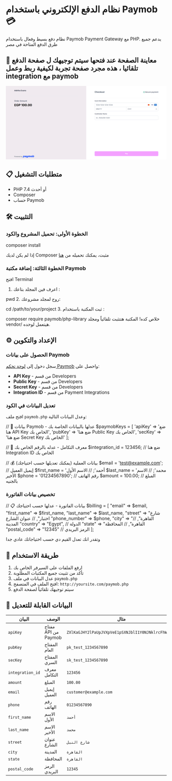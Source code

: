 # نظام الدفع الإلكتروني باستخدام Paymob 💳

نظام دفع بسيط وفعال باستخدام Paymob Payment Gateway مع PHP. يدعم جميع طرق الدفع المتاحة في مصر 

## 📸 معاينة الصفحة عند فتحها سيتم توجيهك ل صفحة الدفع تلقائيا ، هذه مجرد صفحة تجربة لكيفية ربط وعمل integration  مع paymob 
![](https://github.com/albna3681/paymob-payment-gateway-php/blob/8bb2b2e75114d98eab9a62e5699c8b5c2b6a33ce/FireShot%20Capture%20044%20-%20Paymob%20checkout%20-%20%5Baccept.paymob.com%5D.png)

## 📋 متطلبات التشغيل

- PHP 7.4 أو أحدث
- Composer
- حساب Paymob 

## 🛠️ التثبيت 

### الخطوة الأولى: تحميل المشروع والكود
composer install



إذا لم يكن لديك Composer مثبت، يمكنك تحميله من [هنا](https://getcomposer.org/download/)

### الخطوة الثالثة: إضافة مكتبة Paymob
افتح Terminal
1. اعرف فين المجلد بتاعك :



pwd
2. روح لمجلد مشروعك:



cd /path/to/your/project
3.  ثبت المكتبة باستخدام :



composer require paymob/php-library
خلاص كده! المكتبة هتتثبت تلقائياً ومجلد vendor/ هيتعمل لوحده.

## ⚙️ الإعداد والتكوين

### الحصول على بيانات Paymob

سجل دخول إلى [لوحة تحكم Paymob](https://accept.paymob.com/) واحصل على:

- **API Key** - من قسم Developers
- **Public Key** - من قسم Developers  
- **Secret Key** - من قسم Developers
- **Integration ID** - من قسم Payment Integrations

### تعديل البيانات في الكود

افتح ملف `paymob.php` وعدل البيانات التالية:

// 🔑 بيانات Paymob - عدلها بالبيانات الخاصة بك
$paymobKeys = [
'apiKey' => 'ضع هنا API Key الخاص بك',
'pubKey' => 'ضع هنا Public Key الخاص بك',
'secKey' => 'ضع هنا Secret Key الخاص بك'
];

// 🎯 معرف التكامل - عدله بالرقم الخاص بك
$integration_id = 123456; // ضع هنا Integration ID الخاص بك

// 💰 بيانات العملية (يمكنك تعديلها حسب احتياجك)
$email = 'test@example.com'; // إيميل العميل
$first_name = 'أحمد'; // الاسم الأول
$last_name = 'محمد'; // الاسم الأخير
$phone = '01234567890'; // رقم الهاتف
$amount = 100.00; // المبلغ بالجنيه



### تخصيص بيانات الفاتورة

// 📋 بيانات الفاتورة - عدلها حسب احتياجك
$billing = [
"email" => $email,
"first_name" => $first_name,
"last_name" => $last_name,
"street" => "شارع اختبار", // عنوان الشارع
"phone_number" => $phone,
"city" => "القاهرة", // المدينة
"country" => "Egypt", // الدولة
"state" => "القاهرة", // المحافظة
"postal_code" => "12345" // الرمز البريدي
];

وتقدر انك تعدل القيم دي حسب اختياجاتك عادي جدا 

## 🚀 طريقة الاستخدام

1. ارفع الملفات على السيرفر الخاص بك
2. تأكد من تثبيت جميع المكتبات المطلوبة
3. عدل البيانات في ملف `paymob.php`
4. افتح الملف في المتصفح: `http://yoursite.com/paymob.php`
5. سيتم توجيهك تلقائياً لصفحة الدفع

## 🔧 البيانات القابلة للتعديل

| البيان | الوصف | مثال |
|--------|--------|-------|
| `apiKey` | مفتاح API من Paymob | `ZXlKaGJHY2lPaUpJVXpVeE1pSXNJblI1Y0NJNklrcFhWQ0o5` |
| `pubKey` | المفتاح العام | `pk_test_1234567890` |
| `secKey` | المفتاح السري | `sk_test_1234567890` |
| `integration_id` | معرف التكامل | `123456` |
| `amount` | المبلغ | `100.00` |
| `email` | إيميل العميل | `customer@example.com` |
| `phone` | رقم الهاتف | `01234567890` |
| `first_name` | الاسم الأول | `أحمد` |
| `last_name` | الاسم الأخير | `محمد` |
| `street` | عنوان الشارع | `شارع النيل` |
| `city` | المدينة | `القاهرة` |
| `state` | المحافظة | `القاهرة` |
| `postal_code` | الرمز البريدي | `12345` |


